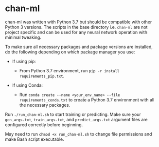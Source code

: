 # chan-ml

chan-ml was written with Python 3.7 but should be compatible with other Python 3 versions. The scripts in the base directory i.e. `chan-ml` are not project specific and can be used for any neural network operation with minimal tweaking.

To make sure all necessary packages and package versions are installed, do the following depending on which package manager you use: 
  * If using pip:
    
    - From Python 3.7 environment, run `pip -r install requirements_pip.txt`.
    
  * If using Conda:
    
    - Run `conda create --name <your_env_name> --file requirements_conda.txt` to create a Python 3.7 environment with all the necessary packages.

Run `./run_chan-ml.sh` to start training or predicting. Make sure your `gen_args.txt`, `train_args.txt`, and `predict_args.txt` argument files are configured correctly before beginning.

May need to run `chmod +x run_chan-ml.sh` to change file permissions and make Bash script executable.
